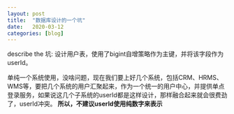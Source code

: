 ```yaml
---
layout: post
title:  "数据库设计的一个坑"
date:   2020-03-12
categories: [blog]
---
```


describe the 坑:
设计用户表，使用了bigint自增策略作为主键，并将该字段作为userId。

单纯一个系统使用，没啥问题，现在我们要上好几个系统，包括CRM、HRMS、WMS等，要把几个系统的用户汇聚起来，作为一个统一的用户中心，并提供单点登录服务，如果说这几个子系统的userId都是这样设计，那样融合起来就会很费劲了，userId冲突。
<b>所以，不建议userId使用纯数字来表示</b>

